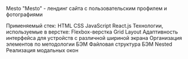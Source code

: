 Mesto 
"Mesto" - лендинг сайта c пользовательским профилем и фотографиями

Применяемый стек:
HTML
CSS
JavaScript
React.js
Технологии, используемые в верстке:
Flexbox-верстка
Grid Layout
Адаптивность интерфейса для устройств с различной шириной экрана
Организация элементов по методологии БЭМ
Файловая структура БЭМ Nested
Реализация модальных окон
